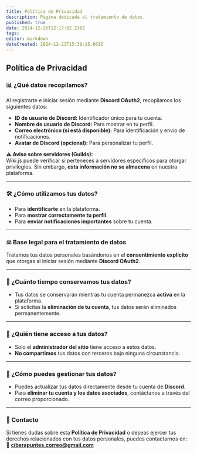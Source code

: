 ```yaml
---
title: Política de Privacidad
description: Página dedicada al tratamiento de datos.
published: true
date: 2024-12-26T12:17:02.238Z
tags: 
editor: markdown
dateCreated: 2024-12-23T15:39:15.861Z
---
```


## Política de Privacidad

### 📊 ¿Qué datos recopilamos?

Al registrarte e iniciar sesión mediante **Discord OAuth2**, recopilamos los siguientes datos:

- **ID de usuario de Discord:** Identificador único para tu cuenta.  
- **Nombre de usuario de Discord:** Para mostrar en tu perfil.  
- **Correo electrónico (si está disponible):** Para identificación y envío de notificaciones.  
- **Avatar de Discord (opcional):** Para personalizar tu perfil.  

**⚠️ Aviso sobre servidores (Guilds):**  
Wiki.js puede verificar si perteneces a servidores específicos para otorgar privilegios. Sin embargo, **esta información no se almacena** en nuestra plataforma.

---

### 🛠️ ¿Cómo utilizamos tus datos?

- Para **identificarte** en la plataforma.  
- Para **mostrar correctamente tu perfil**.  
- Para **enviar notificaciones importantes** sobre tu cuenta.

---

### ⚖️ Base legal para el tratamiento de datos

Tratamos tus datos personales basándonos en el **consentimiento explícito** que otorgas al iniciar sesión mediante **Discord OAuth2**.

---

### 📅 ¿Cuánto tiempo conservamos tus datos?

- Tus datos se conservarán mientras tu cuenta permanezca **activa** en la plataforma.  
- Si solicitas la **eliminación de tu cuenta**, tus datos serán eliminados permanentemente.

---

### 🔐 ¿Quién tiene acceso a tus datos?

- Solo el **administrador del sitio** tiene acceso a estos datos.  
- **No compartimos** tus datos con terceros bajo ninguna circunstancia.

---

### 📝 ¿Cómo puedes gestionar tus datos?

- Puedes actualizar tus datos directamente desde tu cuenta de **Discord**.  
- Para **eliminar tu cuenta y los datos asociados**, contáctanos a través del correo proporcionado.

---

### 📧 Contacto

Si tienes dudas sobre esta **Política de Privacidad** o deseas ejercer tus derechos relacionados con tus datos personales, puedes contactarnos en:  
📧 **ciberapuntes.correo@gmail.com**
